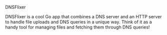 DNSFlixer

DNSFlixer is a cool Go app that combines a DNS server and an HTTP server to handle file uploads and DNS queries in a unique way. Think of it as a handy tool for managing files and fetching them through DNS queries!
